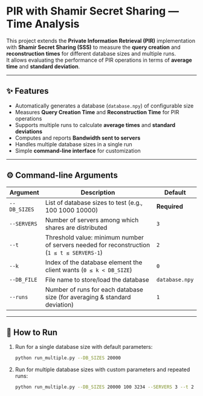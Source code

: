 # PIR with Shamir Secret Sharing — Time Analysis

This project extends the **Private Information Retrieval (PIR)** implementation with **Shamir Secret Sharing (SSS)** to measure the **query creation** and **reconstruction times** for different database sizes and multiple runs.  
It allows evaluating the performance of PIR operations in terms of **average time** and **standard deviation**.

---

## ✨ Features
- Automatically generates a database (`database.npy`) of configurable size
- Measures **Query Creation Time** and **Reconstruction Time** for PIR operations
- Supports multiple runs to calculate **average times** and **standard deviations**
- Computes and reports **Bandwidth sent to servers**
- Handles multiple database sizes in a single run
- Simple **command-line interface** for customization

---

## ⚙️ Command-line Arguments

| Argument     | Description | Default |
|--------------|-------------|---------|
| `--DB_SIZES` | List of database sizes to test (e.g., 100 1000 10000) | **Required** |
| `--SERVERS`  | Number of servers among which shares are distributed | `3` |
| `--t`        | Threshold value: minimum number of servers needed for reconstruction (`1 ≤ t ≤ SERVERS-1`) | `2` |
| `--k`        | Index of the database element the client wants (`0 ≤ k < DB_SIZE`) | `0` |
| `--DB_FILE`  | File name to store/load the database | `database.npy` |
| `--runs`     | Number of runs for each database size (for averaging & standard deviation) | `1` |

---

## 🚀 How to Run

1. Run for a single database size with default parameters:
   ```bash
   python run_multiple.py --DB_SIZES 20000
2. Run for multiple database sizes with custom parameters and repeated runs:
   ```bash
   python run_multiple.py --DB_SIZES 20000 100 3234 --SERVERS 3 --t 2 --k 5 --runs 2
